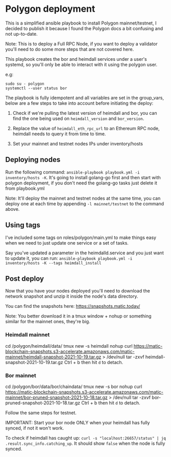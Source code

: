 # Polygon deployment

This is a simplified ansible playbook to install Polygon mainnet/testnet, I decided to publish it because I found the Polygon docs a bit confusing and not up-to-date.

Note: This is to deploy a Full RPC Node, if you want to deploy a validator you'll need to do some more steps that are not covered here.

This playbook creates the bor and heimdall services under a user's systemd, so you'll only be able to interact with it using the polygon user.

e.g:
```
sudo su - polygon
systemctl --user status bor
```

The playbook is fully idempotent and all variables are set in the group_vars, below are a few steps to take into account before initiating the deploy:

1. Check if we're pulling the latest version of heimdall and bor, you can find the one being used on `heimdall_version` and `bor_version`.

2. Replace the value of `heimdall_eth_rpc_url` to an Ethereum RPC node, heimdall needs to query it from time to time.

3. Set your mainnet and testnet nodes IPs under inventory/hosts


## Deploying nodes

Run the following command: `ansible-playbook playbook.yml -i inventory/hosts -K`. It's going to install golang-go first and then start with polygon deployment, if you don't need the golang-go tasks just delete it from playbook.yml

Note: It'll deploy the mainnet and testnet nodes at the same time, you can deploy one at each time by appending `-l mainnet/testnet` to the command above.

## Using tags

I've included some tags on roles/polygon/main.yml to make things easy when we need to just update one service or a set of tasks.

Say you've updated a parameter in the heimdalld.service and you just want to update it, you can run: `ansible-playbook playbook.yml -i inventory/hosts -K --tags heimdall_install`

## Post deploy

Now that you have your nodes deployed you'll need to download the network snapshot and unzip it inside the node's data directory.

You can find the snapshots here: https://snapshots.matic.today/

Note: You better download it in a tmux window + nohup or something similar for the mainnet ones, they're big.

### Heimdall mainnet

cd /polygon/heimdall/data/
tmux new -s heimdall
nohup curl https://matic-blockchain-snapshots.s3-accelerate.amazonaws.com/matic-mainnet/heimdall-snapshot-2021-10-19.tar.gz > /dev/null
tar -zxvf heimdall-snapshot-2021-10-19.tar.gz 
Ctrl + b then hit `d` to detach.

### Bor mainnet

cd /polygon/bor/data/bor/chaindata/
tmux new -s bor
nohup curl https://matic-blockchain-snapshots.s3-accelerate.amazonaws.com/matic-mainnet/bor-pruned-snapshot-2021-10-18.tar.gz > /dev/null
tar -zxvf bor-pruned-snapshot-2021-10-18.tar.gz
Ctrl + b then hit `d` to detach.


Follow the same steps for testnet.

IMPORTANT: Start your bor node ONLY when your heimdall has fully synced, if not it won't work.

To check if heimdall has caught up: `curl -s "localhost:26657/status" | jq .result.sync_info.catching_up`. It should show `false` when the node is fully synced.




